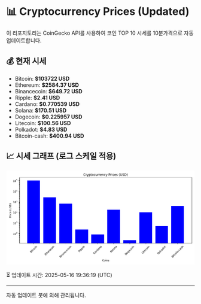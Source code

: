 
# 📊 Cryptocurrency Prices (Updated)

이 리포지토리는 CoinGecko API를 사용하여 코인 TOP 10 시세를 10분가격으로 자동 업데이트합니다.

## 💰 현재 시세
- Bitcoin: **$103722 USD**
- Ethereum: **$2584.37 USD**
- Binancecoin: **$649.72 USD**
- Ripple: **$2.41 USD**
- Cardano: **$0.770539 USD**
- Solana: **$170.51 USD**
- Dogecoin: **$0.225957 USD**
- Litecoin: **$100.56 USD**
- Polkadot: **$4.83 USD**
- Bitcoin-cash: **$400.94 USD**

## 📈 시세 그래프 (로그 스케일 적용)
![Crypto Prices](crypto_prices.png)

⏳ 업데이트 시간: 2025-05-16 19:36:19 (UTC)

---
자동 업데이트 봇에 의해 관리됩니다.
